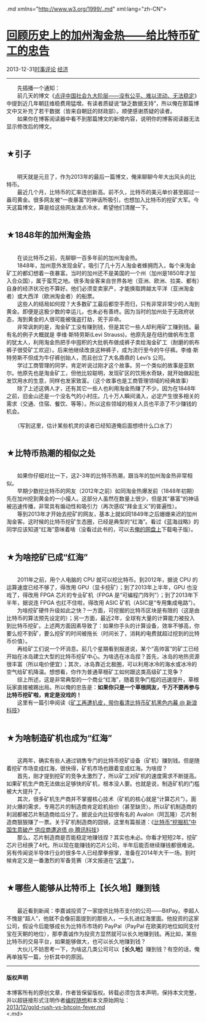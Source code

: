 <!DOCTYPE.md>
.md xmlns="http://www.w3.org/1999/..md" xml:lang="zh-CN">
<head>
<meta http-equiv="Content-Type" content="text.md; charset=utf-8" />
<meta name="generator" content="Python script by program.think@gmail.com" />
<meta name="provider" content="program-think.blogspot.com" />
<link type="text/css" rel="stylesheet" href="../../css/program-think.css" />
<title>回顾历史上的加州淘金热——给比特币矿工的忠告 - 编程随想的博客</title>
</head>
<body>
<div id="main" style="width:100%;">
<h1><a href="../../index.md" title="回到首页">回顾历史上的加州淘金热——给比特币矿工的忠告</a></h1>
<div class="post-info"><span class="date-header">2013-12-31</span><a href="../../tags/E697B6E4BA8BE8AF84E8AEBA.md" class="tag">时事评论</a> <a href="../../tags/E7BB8FE6B58E.md" class="tag">经济</a> </div>
<hr>
<div class="post">
&#12288;&#12288;先插播一个通知：<br />&#12288;&#12288;前几天的博文《<a href="../../2013/12/chinese-social-stratification.md">点评中国社会九大阶层——没有公平、难以流动、无法稳定</a>》中提到近几年朝廷维稳费用猛增。有读者质疑说“缺乏数据支持”，所以俺在那篇博文中又补充了若干数据（皆来自朝廷的财政部）。顺便感谢质疑的读者。<br />&#12288;&#12288;如果你在博客阅读器中看不到那篇博文的新增内容，说明你的博客阅读器无法显示修改后的博文。<a name='more'></a><!--program-think--><br /><br /><h2>★引子</h2><br />&#12288;&#12288;明天就是元旦了，作为2013年的最后一篇博文，俺来聊聊今年大出风头的比特币。<br />&#12288;&#12288;最近几个月，比特币的汇率连创新高。前不久，比特币的美元单价甚至超过一盎司黄金。很多网友被“一夜暴富”的神话所吸引，也想加入比特币的挖矿大军。今天这篇博文，算是给这些网友泼点冷水，希望他们清醒一下。<br /><br /><h2>★1848年的加州淘金热</h2><br />&#12288;&#12288;在谈比特币之前，先聊聊一百多年前的加州淘金热。<br />&#12288;&#12288;1848年，加州意外发现金矿。吸引了几十万人淘金者蜂拥而入，每个来淘金矿工的都幻想着一夜暴富。当时的加州还不是美国的一个州（加州是1850年才加入合众国），属于蛮荒之地。很多淘金客来自世界各地（亚洲、欧洲、拉美、都有）自身的经济状况也不算好。他们必须变卖家产，才能换取跨越太平洋（亚洲淘金者）或大西洋（欧洲淘金者）的船票。<br />&#12288;&#12288;这些人的结局如何捏？大多数矿工最后都空手而归，只有非常非常少的人淘到黄金。即便是这极少数的幸运儿，也未必有善终。因为当时的加州处于无政府状态，淘到黄金的人很可能被强盗打劫，死于非命。<br />&#12288;&#12288;非常讽刺的是，淘金矿工没有赚到钱，但是其它一些人却利用矿工赚到钱。最有名的例子大概就是 李维·斯特劳斯(Levi Strauss)。他原先是在纽约做帆布生意的犹太人，利用淘金热把手中囤积的大批帆布做成裤子卖给淘金矿工（耐磨的帆布裤子很受矿工欢迎）。后来他继续改良这种裤子，成为流行至今的牛仔裤。李维·斯特劳斯不但成为牛仔裤创始人，而且创立了大名鼎鼎的 Levi’s 公司。<br />&#12288;&#12288;学过工商管理的同学，肯定听说过刚才这个故事。另一个类似的故事是亚默尔。他原先也是淘金矿工，但他比较聪明，发现矿区的饮用水奇缺，就开始做起批发饮用水的生意，同样也发家致富。（这个故事也是工商管理领域的经典故事）<br />&#12288;&#12288;除了上述这俩人才，还有其它一些人也利用淘金热赚了不少。因为在1848年之前，旧金山还是一个没名气的小村庄。几十万人瞬间涌入，必定产生很多相关的需求（交通、住宿、餐饮、等等）。所以这些领域的相关人员也平添了不少赚钱的机会。<br /><br />&#12288;&#12288;（写到这里，估计某些机灵的读者已经知道俺后面想喷什么口水了）<br /><br /><h2>★比特币热潮的相似之处</h2><br />&#12288;&#12288;如果你仔细对比一下，这2-3年的比特币热潮，跟当年的加州淘金热非常相似。<br />&#12288;&#12288;早期少数挖比特币的网友（2012年之前）如同淘金热爆发前（1848年初期）先在加州挖到黄金的一小撮人。这部分人虽然在数量上很少，但是其“暴富”的神话被迅速传播，非常具有煽动性和吸引力（再次感叹“拜金主义”的普遍性）。<br />&#12288;&#12288;等到2013年才开始去挖矿的网友，基本上就如同1849年之后姗姗来迟的加州淘金客。这时候的比特币挖矿生态圈，已经是典型的“红海”。看过《蓝海战略》的同学应该知道“红海”意味着啥（没看过此书的，可以去<a href="https://code.google.com/p/program-think/wiki/Books" target="_blank">俺的网盘上</a>下载电子版）。<br /><br /><h2>★为啥挖矿已成“红海”</h2><br />&#12288;&#12288;2011年之前，用个人电脑的 CPU 就可以挖比特币。到2012年，据说 CPU 的运算速度已经不够了，得改用 GPU（显卡挖矿）；到了2013年上半年，GPU 也没戏了，得改用 FPGA 芯片的专业矿机（FPGA 是“可编程门阵列”）；到了2013年下半年，据说连 FPGA 也扛不住啦，得改用 ASIC 矿机（ASIC是“专用集成电路”）。<br />&#12288;&#12288;为啥挖矿硬件升级如此之快？一方面，可挖掘的比特币区块是有限的（这是由比特币的算法预先设定的）；另一方面，最近2年，全球有大量的计算能力被投入到比特币挖矿。上述两方面因素导致了：如果你手头的计算设备，效率不够高，你要么挖不到矿，要么挖矿的时间被拖长（时间长了，消耗的电费就超过挖到的比特币价值）。<br />&#12288;&#12288;再给矿工们说一个坏消息。前几个星期看到报道说，某个“高帅富”的矿工已经开始在冰岛建立大型的比特币挖矿中心。为啥选在冰岛捏？首先，冰岛的地热资源很丰富（所以电价便宜）；其次，冰岛靠近北极圈，可以利用冰冷的海水或冰冷的空气给矿机降温。想想看，你作为普通草根矿工如何跟这类高级矿工竞争？<br />&#12288;&#12288;综上所述，这是非常典型的一个商业“红海”，随着竞争门槛的迅速提升，草根玩家直接被踢出局。所以俺的忠告是：<b>如果你只是一个草根网友，千万不要再参与比特币挖矿啦，肯定是没戏的！</b><br />&#12288;&#12288;这里有一篇引申阅读《<a href="http://tech.sina.com.cn/zl/post/detail/i/2013-12-18/pid_8439011.htm" target="_blank" rel="nofollow">矿工再遭扒皮，带你看清比特币矿机黑色内幕 @ 新浪科技</a>》<br /><br /><h2>★为啥制造矿机也成为“红海”</h2><br />&#12288;&#12288;这两年，确实有些人通过销售专门的比特币挖矿设备（矿机）赚到钱。但是随着挖矿市场变成红海，很快得，矿机市场也跟着变成红海。为啥捏？<br />&#12288;&#12288;首先，刚才提到挖矿的竞争太激烈了，所以矿工对矿机的速度需求不断提高。如果矿机生产商无法做出足够快的矿机，根本没人要。也就是说，制造矿机的门槛被大大提升了。<br />&#12288;&#12288;其次，很多矿机生产商并不掌握核心技术（矿机的核心就是“计算芯片”）。面对火爆的需求，专用芯片的制造商肯定趁机抬价（甚至缺货）。所以矿机制造商的利润都被芯片制造商给瓜分了。据说业内比较很有名的 Avalon（阿瓦隆）芯片制造商狠狠赚了一票。关于矿机制造商的囧镜，这里有篇报道：《<a href="http://tech.qq.com/a/20131209/010655.htm" target="_blank" rel="nofollow">比特币“挖掘机”中国生意破产 供应商遭追债 @ 腾讯科技</a>》<br />&#12288;&#12288;那么，芯片制造商是否能稳定地赚钱捏？其实也未必。你看才短短2年，挖矿芯片已经换了4代。所以现在能赚钱的芯片公司，半年后能否继续赚钱都很难说。另有传闻说半导体行业的很多牛人已经摩拳擦掌，准备在2014年大干一场。到时候肯定又是一番激烈的军备竞赛（洋文报道在“<a href="http://www.businessweek.com/articles/2013-11-14/2014-outlook-bitcoin-mining-chips-a-high-tech-arms-race" target="_blank" rel="nofollow">这里</a>”）。<br /><br /><h2>★哪些人能够从比特币上【长久地】赚到钱</h2><br />&#12288;&#12288;最近看到新闻：李嘉诚投资了一家提供比特币支付的公司——BitPay。李超人不愧是“超人”，他就不会像前面提到的那些人，一头扎进红海里面。他投资的这家公司，假设今后能够成长为比特币市场的 PayPal（PayPal 在欧美的地位如同支付宝在天朝的地位），那李嘉诚作为投资方显然就可以长久地赚到钱。再比如，某些比特币的交易平台，如果能够做大，也可以长久地赚到钱？<br />&#12288;&#12288;大伙儿不妨思考一下，为啥这几类公司可以【<b>长久地</b>】赚到钱？有空的话，俺再单独写一篇，分析其中的原因。<div class="blogger-post-footer">
</div>
<hr>
<div class="copyright">
<h4>版权声明</h4>
本博客所有的原创文章，作者皆保留版权。转载必须包含本声明，保持本文完整，并以超链接形式注明作者<a href="mailto:program.think@gmail.com">编程随想</a>和本文原始网址：<br>
<a href="2013/12/gold-rush-vs-bitcoin-fever.md">2013/12/gold-rush-vs-bitcoin-fever.md</a>
</div>
</div>
</body>
<.md>
